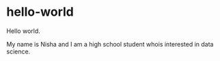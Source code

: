 # hello-world
Hello world.

My name is Nisha and I am a high school student whois interested in data science.
